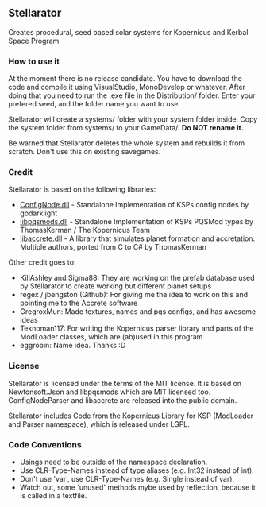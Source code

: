 ## Stellarator
Creates procedural, seed based solar systems for Kopernicus and Kerbal Space Program

### How to use it
At the moment there is no release candidate. You have to download the code and compile it using VisualStudio, MonoDevelop or whatever.
After doing that you need to run the .exe file in the Distribution/ folder. Enter your prefered seed, and the folder name you want to use.

Stellarator will create a systems/ folder with your system folder inside. Copy the system folder from systems/ to your GameData/. **Do NOT rename it.**

Be warned that Stellarator deletes the whole system and rebuilds it from scratch. Don't use this on existing savegames.

### Credit
Stellarator is based on the following libraries:
* [ConfigNode.dll](https://github.com/godarklight/ConfigNodeParser) - Standalone Implementation of KSPs config nodes by godarklight
* [libpqsmods.dll](https://github.com/Kopernicus/pqsmods-standalone) - Standalone Implementation of KSPs PQSMod types by ThomasKerman / The Kopernicus Team
* [libaccrete.dll](https://github.com/ThomasKerman/Accrete) - A library that simulates planet formation and accretation. Multiple authors, ported from C to C# by ThomasKerman

Other credit goes to:
* KillAshley and Sigma88: They are working on the prefab database used by Stellarator to create working but different planet setups
* regex / jbengston (Github): For giving me the idea to work on this and pointing me to the Accrete software
* GregroxMun: Made textures, names and pqs configs, and has awesome ideas
* Teknoman117: For writing the Kopernicus parser library and parts of the ModLoader classes, which are (ab)used in this program
* eggrobin: Name idea. Thanks :D

### License
Stellarator is licensed under the terms of the MIT license. It is based on Newtonsoft.Json and libpqsmods which are MIT licensed too.
ConfigNodeParser and libaccrete are released into the public domain.

Stellarator includes Code from the Kopernicus Library for KSP (ModLoader and Parser namespace), which is released under LGPL.

### Code Conventions

* Usings need to be outside of the namespace declaration.
* Use CLR-Type-Names instead of type aliases (e.g. Int32 instead of int).
* Don't use 'var', use CLR-Type-Names (e.g. Single instead of var).
* Watch out, some 'unused' methods mybe used by reflection, because it is called in a textfile.